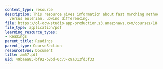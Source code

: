 ```yaml
---
content_type: resource
description: This resource gives information about fast marching method, lagrangian
  versus eulerian, upwind differencing.
file: https://ol-ocw-studio-app-production.s3.amazonaws.com/courses/18-086-mathematical-methods-for-engineers-ii-spring-2006/49baea85bf92b8bd0c73c9a313fd3f33_am57.pdf
file_type: application/pdf
learning_resource_types:
- Readings
parent_title: Readings
parent_type: CourseSection
resourcetype: Document
title: am57.pdf
uid: 49baea85-bf92-b8bd-0c73-c9a313fd3f33
---
```

